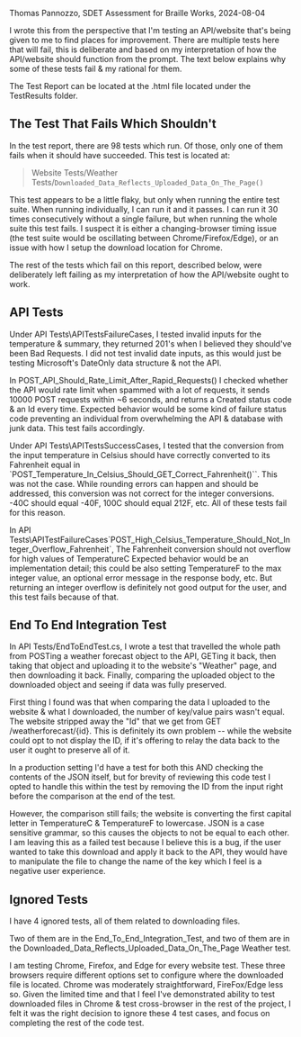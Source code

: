 Thomas Pannozzo, SDET Assessment for Braille Works, 2024-08-04

I wrote this from the perspective that I'm testing an API/website that's
being given to me to find places for improvement. There are multiple
tests here that will fail, this is deliberate and based on my 
interpretation of how the API/website should function from the prompt. 
The text below explains why some of these tests fail & my rational for them.

The Test Report can be located at the .html file located under the TestResults folder.

## The Test That Fails Which Shouldn't

In the test report, there are 98 tests which run. Of those, only one of them 
fails when it should have succeeded. This test is located at:

> Website Tests/Weather Tests/`Downloaded_Data_Reflects_Uploaded_Data_On_The_Page()`

This test appears to be a little flaky, but only when running the entire test suite. 
When running individually, I can run it and it passes. I can run it 30 times consecutively
without a single failure, but when running the whole suite this test fails. I suspect
it is either a changing-browser timing issue (the test suite would be oscillating between 
Chrome/Firefox/Edge), or an issue with how I setup the download location for Chrome. 

The rest of the tests which fail on this report, described below, were deliberately left 
failing as my interpretation of how the API/website ought to work.

## API Tests

Under API Tests\APITestsFailureCases, I tested invalid inputs for the 
temperature & summary, they returned 201's when I believed they should've
been Bad Requests. I did not test invalid date inputs, as this would 
just be testing Microsoft's DateOnly data structure & not the API.

In POST_API_Should_Rate_Limit_After_Rapid_Requests() I checked whether the
API would rate limit when spammed with a lot of requests, it sends 10000 POST
requests within ~6 seconds, and returns a Created status code & an Id every time.
Expected behavior would be some kind of failure status code preventing an individual
from overwhelming the API & database with junk data. This test fails accordingly.

Under API Tests\APITestsSuccessCases, I tested that the conversion from
the input temperature in Celsius should have correctly converted to its
Fahrenheit equal in `POST_Temperature_In_Celsius_Should_GET_Correct_Fahrenheit()``.
This was not the case. While rounding errors can happen and should be addressed,
this conversion was not correct for the integer conversions. -40C should equal -40F,
100C should equal 212F, etc. All of these tests fail for this reason.

In API Tests\APITestFailureCases\`POST_High_Celsius_Temperature_Should_Not_Integer_Overflow_Fahrenheit`,
The Fahrenheit conversion should not overflow for high values of TemperatureC
Expected behavior would be an implementation detail; this could be also setting 
TemperatureF to the max integer value, an optional error message in the response body, 
etc. But returning an integer overflow is definitely not good output for the user,
and this test fails because of that.

## End To End Integration Test

In API Tests/EndToEndTest.cs, I wrote a test that travelled the whole path 
from POSTing a weather forecast object to the API, GETing it back, then taking
that object and uploading it to the website's "Weather" page, and then downloading
it back. Finally, comparing the uploaded object to the downloaded object and
seeing if data was fully preserved. 

First thing I found was that when comparing the data I uploaded to the website & what I 
downloaded, the number of key/value pairs wasn't equal. The website stripped away the "Id" 
that we get from GET /weatherforecast/{id}. This is definitely its own problem -- while 
the website could opt to not display the ID, if it's offering to relay the data back 
to the user it ought to preserve all of it. 

In a production setting I'd have a test for both this AND checking the contents of the 
JSON itself, but for brevity of reviewing this code test I opted to handle this within
the test by removing the ID from the input right before the comparison at the end of the
test. 

However, the comparison still fails; the website is converting the first capital letter in
TemperatureC & TemperatureF to lowercase. JSON is a case sensitive grammar, so this causes 
the objects to not be equal to each other. I am leaving this as a failed test because I believe
this is a bug, if the user wanted to take this download and apply it back to the API, they would
have to manipulate the file to change the name of the key which I feel is a negative user experience.

## Ignored Tests

I have 4 ignored tests, all of them related to downloading files. 

Two of them are in the End_To_End_Integration_Test, and two of them are in the 
Downloaded_Data_Reflects_Uploaded_Data_On_The_Page Weather test. 

I am testing Chrome, Firefox, and Edge for every website test. These three browsers require
different options set to configure where the downloaded file is located. Chrome was moderately
straightforward, FireFox/Edge less so. Given the limited time and that I feel I've demonstrated ability
to test downloaded files in Chrome & test cross-browser in the rest of the project, I felt it was 
the right decision to ignore these 4 test cases, and focus on completing the rest of the code test. 